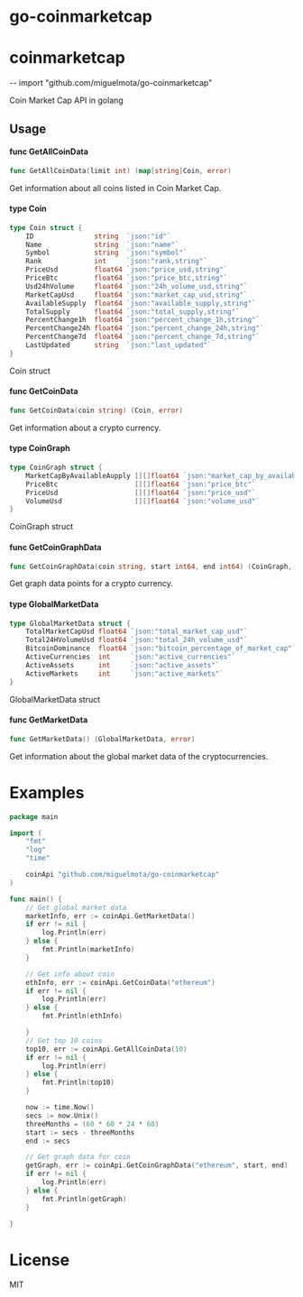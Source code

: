 # go-coinmarketcap
# coinmarketcap
--
    import "github.com/miguelmota/go-coinmarketcap"

Coin Market Cap API in golang

## Usage

#### func  GetAllCoinData

```go
func GetAllCoinData(limit int) (map[string]Coin, error)
```
Get information about all coins listed in Coin Market Cap.

#### type Coin

```go
type Coin struct {
	ID               string  `json:"id"`
	Name             string  `json:"name"`
	Symbol           string  `json:"symbol"`
	Rank             int     `json:"rank,string"`
	PriceUsd         float64 `json:"price_usd,string"`
	PriceBtc         float64 `json:"price_btc,string"`
	Usd24hVolume     float64 `json:"24h_volume_usd,string"`
	MarketCapUsd     float64 `json:"market_cap_usd,string"`
	AvailableSupply  float64 `json:"available_supply,string"`
	TotalSupply      float64 `json:"total_supply,string"`
	PercentChange1h  float64 `json:"percent_change_1h,string"`
	PercentChange24h float64 `json:"percent_change_24h,string"`
	PercentChange7d  float64 `json:"percent_change_7d,string"`
	LastUpdated      string  `json:"last_updated"`
}
```

Coin struct

#### func  GetCoinData

```go
func GetCoinData(coin string) (Coin, error)
```
Get information about a crypto currency.

#### type CoinGraph

```go
type CoinGraph struct {
	MarketCapByAvailableAupply [][]float64 `json:"market_cap_by_available_supply"`
	PriceBtc                   [][]float64 `json:"price_btc"`
	PriceUsd                   [][]float64 `json:"price_usd"`
	VolumeUsd                  [][]float64 `json:"volume_usd"`
}
```

CoinGraph struct

#### func  GetCoinGraphData

```go
func GetCoinGraphData(coin string, start int64, end int64) (CoinGraph, error)
```
Get graph data points for a crypto currency.

#### type GlobalMarketData

```go
type GlobalMarketData struct {
	TotalMarketCapUsd float64 `json:"total_market_cap_usd"`
	Total24HVolumeUsd float64 `json:"total_24h_volume_usd"`
	BitcoinDominance  float64 `json:"bitcoin_percentage_of_market_cap"`
	ActiveCurrencies  int     `json:"active_currencies"`
	ActiveAssets      int     `json:"active_assets"`
	ActiveMarkets     int     `json:"active_markets"`
}
```

GlobalMarketData struct

#### func  GetMarketData

```go
func GetMarketData() (GlobalMarketData, error)
```
Get information about the global market data of the cryptocurrencies.

# Examples

```go
package main

import (
	"fmt"
	"log"
	"time"

	coinApi "github.com/miguelmota/go-coinmarketcap"
)

func main() {
	// Get global market data
	marketInfo, err := coinApi.GetMarketData()
	if err != nil {
		log.Println(err)
	} else {
		fmt.Println(marketInfo)
	}

	// Get info about coin
	ethInfo, err := coinApi.GetCoinData("ethereum")
	if err != nil {
		log.Println(err)
	} else {
		fmt.Println(ethInfo)

	}
	// Get top 10 coins
	top10, err := coinApi.GetAllCoinData(10)
	if err != nil {
		log.Println(err)
	} else {
		fmt.Println(top10)
	}

	now := time.Now()
	secs := now.Unix()
	threeMonths = (60 * 60 * 24 * 60)
	start := secs - threeMonths
	end := secs

	// Get graph data for coin
	getGraph, err := coinApi.GetCoinGraphData("ethereum", start, end)
	if err != nil {
		log.Println(err)
	} else {
		fmt.Println(getGraph)
	}

}
```

# License

MIT